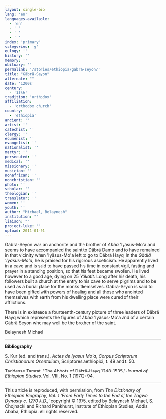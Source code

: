 ```yaml
---
layout: single-bio
lang: 'en'
languages-available:
  - 'en'
  - ' '
  - ' '
  - ' '
index: 'primary'
categories: 'g'
eulogy: ''
history: ''
memory: ''
obituary: ''
permalink: '/stories/ethiopia/gabra-seyon/'
title: "Gäbrä-Seyon"
alternate: ""
date: '1200s'
century:
  - '13th'
tradition: 'orthodox'
affiliation:
  - 'orthodox church'
country:
  - 'ethiopia'
ancient: ''
artist: ''
catechist: ''
clergy: ''
ecumenist: ''
evangelist: ''
nationalist: ''
martyr: ''
persecuted: ''
medical: ''
missionary: ''
musician: ''
nonafrican: ''
nonchristian: ''
photo: ''
scholar: ''
theologian: ''
translator: ''
women: ''
youth: ''
author: "Michael, Belaynesh"
institution: ""
liaison: ""
project-luke: ''
upload: 2011-01-01
---
```




G&auml;br&auml;-Seyon was an anchorite and the brother of *Abba* 'Iyäsus-Mo'a and seems to have accompanied the saint to Däbrä Damo and to have remained in that vicinity when 'Iyäsus-Mo'a left to go to Däbrä Hayq. In the *Gädlä 'Iyäsus-Mo'a*, he is praised for his rigorous asceticism. He apparently lived in a cave and is said to have passed his time in constant vigil, fasting and prayer in a standing position, so that his feet became swollen. He lived however to a good age, dying on 25 *Yäkatit*. Long after his death, his followers built a church at the entry to his cave to serve pilgrims and to be used as a burial place for the monks themselves. Gäbrä-Seyon is said to have been gifted with powers of healing and all those who anointed themselves with earth from his dwelling place were cured of their afflictions.

There is in existence a fourteenth-century picture of three leaders of Däbrä Hayq which represents the figures of *Abba* 'Iyäsus-Mo'a and of a certain Gäbrä Seyon who may well be the brother of the saint.

Belaynesh Michael

---

**Bibliography**

S. Kur (ed. and trans.), *Actes de Iyasus Mo'a*, *Corpus Scriptorum Christianorum Orientalium*, Scriptores aethiopici, t. 49 and t. 50.

Taddesse Tamrat, "The Abbots of Däbrä-Hayq 1248-1535," *Journal of Ethiopian Studies*, Vol. VIII, No. 1 (1970): 94.

---

This article is reproduced, with permission, from *The Dictionary of Ethiopian Biography, Vol. 1 'From Early Times to the End of the Zagwé Dynasty c. 1270 A.D.,'* copyright &copy; 1975, edited by Belaynesh Michael, S. Chojnacki and Richard Pankhurst, Institute of Ethiopian Studies, Addis Ababa, Ethiopia.  All rights reserved.